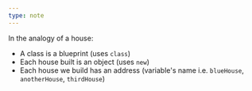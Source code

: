 ```yaml
---
type: note
---
```

In the analogy of a house:
- A class is a blueprint (uses `class`)
- Each house built is an object (uses `new`)
- Each house we build has an address (variable's name i.e. `blueHouse`, `anotherHouse`, `thirdHouse`)